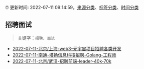 :alarm_clock: 更新时间: 2022-07-11 09:14:59。[来源分类](../README.md)、[标签分类](../TAGS.md)、[时间分类](../TIMELINE.md)

## 招聘面试


> 关键字：`招聘`、`面试`



- [2022-07-11-北京/上海-web3-元宇宙项目招聘各类开发](https://www.v2ex.com/t/865473) 
- [2022-07-11-南通-塔扬信息科技招聘-Golang-工程师](https://www.v2ex.com/t/865460) 
- [2022-07-11-北京/武汉-招聘前端-leader-40k-70k](https://www.v2ex.com/t/865454) 